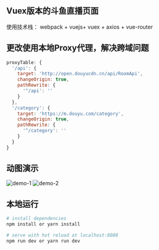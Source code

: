 ## Vuex版本的斗鱼直播页面
使用技术栈： webpack + vuejs+ vuex + axios + vue-router

## 更改使用本地Proxy代理，解决跨域问题
```js
proxyTable: {
  '/api': {
    target: 'http://open.douyucdn.cn/api/RoomApi',
    changeOrigin: true,
    pathRewrite: {
      '^/api': ''
    }
  },
  '/category': {
    target: 'https://m.douyu.com/category',
    changeOrigin: true,
    pathRewrite: {
      '^/category': ''
    }
  }
}
```

## 动图演示
![demo-1](https://github.com/axhello/vuex-douyu/blob/master/screenshot/demo-1.gif)
![demo-2](https://github.com/axhello/vuex-douyu/blob/master/screenshot/demo-2.gif)

## 本地运行

``` bash
# install dependencies
npm install or yarn install

# serve with hot reload at localhost:8080
npm run dev or yarn run dev
```
